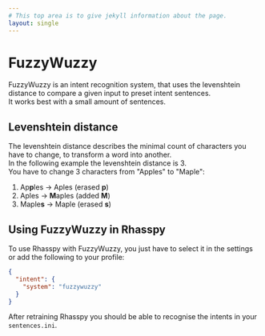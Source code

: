 ```yaml
---
# This top area is to give jekyll information about the page.
layout: single
---
```


# FuzzyWuzzy

FuzzyWuzzy is an intent recognition system, that uses the levenshtein distance to compare a given input to preset intent sentences.   
It works best with a small amount of sentences.  

## Levenshtein distance

The levenshtein distance describes the minimal count of characters you have to change, to transform a word into another.  
In the following example the levenshtein distance is 3.  
You have to change 3 characters from "Apples" to "Maple":

1. Ap**p**les -> Aples (erased **p**)  
2. Aples -> **M**aples (added **M**)  
3. Maple**s** -> Maple (erased **s**)  

## Using FuzzyWuzzy in Rhasspy

To use Rhasspy with FuzzyWuzzy, you just have to select it in the settings or add the following to your profile:
  
```json
{
  "intent": {
    "system": "fuzzywuzzy"
  }
}
```
After retraining Rhasspy you should be able to recognise the intents in your `sentences.ini`.